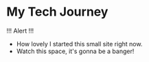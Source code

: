 # My Tech Journey
!!!
Alert
!!!
- How lovely I started this small site right now.
- Watch this space, it's gonna be a banger!

